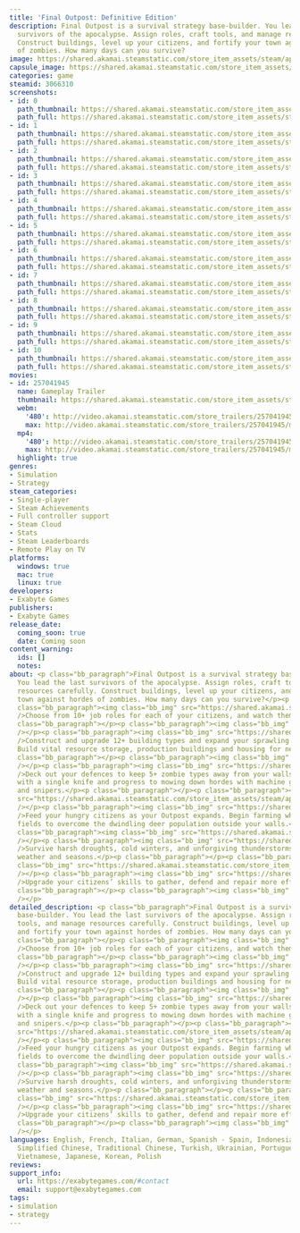 ```yaml
---
title: 'Final Outpost: Definitive Edition'
description: Final Outpost is a survival strategy base-builder. You lead the last
  survivors of the apocalypse. Assign roles, craft tools, and manage resources carefully.
  Construct buildings, level up your citizens, and fortify your town against hordes
  of zombies. How many days can you survive?
image: https://shared.akamai.steamstatic.com/store_item_assets/steam/apps/3066310/header.jpg?t=1732187261
capsule_image: https://shared.akamai.steamstatic.com/store_item_assets/steam/apps/3066310/11bd39c4a51fe90f1d417412b1235a4e0e71cda7/capsule_231x87.jpg?t=1732187261
categories: game
steamid: 3066310
screenshots:
- id: 0
  path_thumbnail: https://shared.akamai.steamstatic.com/store_item_assets/steam/apps/3066310/ss_ca3bfbb225235fefe786072e855c1469de75c4b5.600x338.jpg?t=1732187261
  path_full: https://shared.akamai.steamstatic.com/store_item_assets/steam/apps/3066310/ss_ca3bfbb225235fefe786072e855c1469de75c4b5.1920x1080.jpg?t=1732187261
- id: 1
  path_thumbnail: https://shared.akamai.steamstatic.com/store_item_assets/steam/apps/3066310/ss_63b31748ecd341f158415c1e344b41d3d4b61140.600x338.jpg?t=1732187261
  path_full: https://shared.akamai.steamstatic.com/store_item_assets/steam/apps/3066310/ss_63b31748ecd341f158415c1e344b41d3d4b61140.1920x1080.jpg?t=1732187261
- id: 2
  path_thumbnail: https://shared.akamai.steamstatic.com/store_item_assets/steam/apps/3066310/ss_62595398b492bfaf2b376b512bc5c02ce73b9553.600x338.jpg?t=1732187261
  path_full: https://shared.akamai.steamstatic.com/store_item_assets/steam/apps/3066310/ss_62595398b492bfaf2b376b512bc5c02ce73b9553.1920x1080.jpg?t=1732187261
- id: 3
  path_thumbnail: https://shared.akamai.steamstatic.com/store_item_assets/steam/apps/3066310/ss_bf3fd50b0fb23ad89e0cca0f1965c6f06961deda.600x338.jpg?t=1732187261
  path_full: https://shared.akamai.steamstatic.com/store_item_assets/steam/apps/3066310/ss_bf3fd50b0fb23ad89e0cca0f1965c6f06961deda.1920x1080.jpg?t=1732187261
- id: 4
  path_thumbnail: https://shared.akamai.steamstatic.com/store_item_assets/steam/apps/3066310/ss_1cf6fe391b1aaccaa310948e71edd63be35ec181.600x338.jpg?t=1732187261
  path_full: https://shared.akamai.steamstatic.com/store_item_assets/steam/apps/3066310/ss_1cf6fe391b1aaccaa310948e71edd63be35ec181.1920x1080.jpg?t=1732187261
- id: 5
  path_thumbnail: https://shared.akamai.steamstatic.com/store_item_assets/steam/apps/3066310/ss_664f0e5508c6638a59f069213e6b0b3127499276.600x338.jpg?t=1732187261
  path_full: https://shared.akamai.steamstatic.com/store_item_assets/steam/apps/3066310/ss_664f0e5508c6638a59f069213e6b0b3127499276.1920x1080.jpg?t=1732187261
- id: 6
  path_thumbnail: https://shared.akamai.steamstatic.com/store_item_assets/steam/apps/3066310/ss_1c38cfb11cecf4c94037e81f1d9329dd1153be06.600x338.jpg?t=1732187261
  path_full: https://shared.akamai.steamstatic.com/store_item_assets/steam/apps/3066310/ss_1c38cfb11cecf4c94037e81f1d9329dd1153be06.1920x1080.jpg?t=1732187261
- id: 7
  path_thumbnail: https://shared.akamai.steamstatic.com/store_item_assets/steam/apps/3066310/ss_fe3bffaaf9d65675144f633c3eaf4b28e102759b.600x338.jpg?t=1732187261
  path_full: https://shared.akamai.steamstatic.com/store_item_assets/steam/apps/3066310/ss_fe3bffaaf9d65675144f633c3eaf4b28e102759b.1920x1080.jpg?t=1732187261
- id: 8
  path_thumbnail: https://shared.akamai.steamstatic.com/store_item_assets/steam/apps/3066310/ss_c118fb3ea4dd46911ea1dfc356e9c73bae540cf0.600x338.jpg?t=1732187261
  path_full: https://shared.akamai.steamstatic.com/store_item_assets/steam/apps/3066310/ss_c118fb3ea4dd46911ea1dfc356e9c73bae540cf0.1920x1080.jpg?t=1732187261
- id: 9
  path_thumbnail: https://shared.akamai.steamstatic.com/store_item_assets/steam/apps/3066310/ss_0a83f59ade57f3b0f6bc5537c6f4ff964b5f579a.600x338.jpg?t=1732187261
  path_full: https://shared.akamai.steamstatic.com/store_item_assets/steam/apps/3066310/ss_0a83f59ade57f3b0f6bc5537c6f4ff964b5f579a.1920x1080.jpg?t=1732187261
- id: 10
  path_thumbnail: https://shared.akamai.steamstatic.com/store_item_assets/steam/apps/3066310/ss_98c281e601941eb28d0828406e5159e805aec05c.600x338.jpg?t=1732187261
  path_full: https://shared.akamai.steamstatic.com/store_item_assets/steam/apps/3066310/ss_98c281e601941eb28d0828406e5159e805aec05c.1920x1080.jpg?t=1732187261
movies:
- id: 257041945
  name: Gameplay Trailer
  thumbnail: https://shared.akamai.steamstatic.com/store_item_assets/steam/apps/257041945/movie.293x165.jpg?t=1722715664
  webm:
    '480': http://video.akamai.steamstatic.com/store_trailers/257041945/movie480_vp9.webm?t=1722715664
    max: http://video.akamai.steamstatic.com/store_trailers/257041945/movie_max_vp9.webm?t=1722715664
  mp4:
    '480': http://video.akamai.steamstatic.com/store_trailers/257041945/movie480.mp4?t=1722715664
    max: http://video.akamai.steamstatic.com/store_trailers/257041945/movie_max.mp4?t=1722715664
  highlight: true
genres:
- Simulation
- Strategy
steam_categories:
- Single-player
- Steam Achievements
- Full controller support
- Steam Cloud
- Stats
- Steam Leaderboards
- Remote Play on TV
platforms:
  windows: true
  mac: true
  linux: true
developers:
- Exabyte Games
publishers:
- Exabyte Games
release_date:
  coming_soon: true
  date: Coming soon
content_warning:
  ids: []
  notes:
about: <p class="bb_paragraph">Final Outpost is a survival strategy base-builder.
  You lead the last survivors of the apocalypse. Assign roles, craft tools, and manage
  resources carefully. Construct buildings, level up your citizens, and fortify your
  town against hordes of zombies. How many days can you survive?</p><p class="bb_paragraph"></p><p
  class="bb_paragraph"><img class="bb_img" src="https://shared.akamai.steamstatic.com/store_item_assets/steam/apps/3066310/extras/1_en.png?t=1732187261"
  />Choose from 10+ job roles for each of your citizens, and watch them get to work!</p><p
  class="bb_paragraph"></p><p class="bb_paragraph"><img class="bb_img" src="https://shared.akamai.steamstatic.com/store_item_assets/steam/apps/3066310/extras/gif_1_jobs.gif?t=1732187261"
  /></p><p class="bb_paragraph"><img class="bb_img" src="https://shared.akamai.steamstatic.com/store_item_assets/steam/apps/3066310/extras/2_en.png?t=1732187261"
  />Construct and upgrade 12+ building types and expand your sprawling settlement.
  Build vital resource storage, production buildings and housing for new survivors.</p><p
  class="bb_paragraph"></p><p class="bb_paragraph"><img class="bb_img" src="https://shared.akamai.steamstatic.com/store_item_assets/steam/apps/3066310/extras/gif_2_build.gif?t=1732187261"
  /></p><p class="bb_paragraph"><img class="bb_img" src="https://shared.akamai.steamstatic.com/store_item_assets/steam/apps/3066310/extras/3_en.png?t=1732187261"
  />Deck out your defences to keep 5+ zombie types away from your walls. Start out
  with a single knife and progress to mowing down hordes with machine guns, crossbows
  and snipers.</p><p class="bb_paragraph"></p><p class="bb_paragraph"><img class="bb_img"
  src="https://shared.akamai.steamstatic.com/store_item_assets/steam/apps/3066310/extras/gif_3_kill.gif?t=1732187261"
  /></p><p class="bb_paragraph"><img class="bb_img" src="https://shared.akamai.steamstatic.com/store_item_assets/steam/apps/3066310/extras/4_en.png?t=1732187261"
  />Feed your hungry citizens as your Outpost expands. Begin farming wheat in your
  fields to overcome the dwindling deer population outside your walls.</p><p class="bb_paragraph"></p><p
  class="bb_paragraph"><img class="bb_img" src="https://shared.akamai.steamstatic.com/store_item_assets/steam/apps/3066310/extras/gif_4_farm.gif?t=1732187261"
  /></p><p class="bb_paragraph"><img class="bb_img" src="https://shared.akamai.steamstatic.com/store_item_assets/steam/apps/3066310/extras/5_en.png?t=1732187261"
  />Survive harsh droughts, cold winters, and unforgiving thunderstorms with simulated
  weather and seasons.</p><p class="bb_paragraph"></p><p class="bb_paragraph"><img
  class="bb_img" src="https://shared.akamai.steamstatic.com/store_item_assets/steam/apps/3066310/extras/gif_5_seasons.gif?t=1732187261"
  /></p><p class="bb_paragraph"><img class="bb_img" src="https://shared.akamai.steamstatic.com/store_item_assets/steam/apps/3066310/extras/6_en.png?t=1732187261"
  />Upgrade your citizens’ skills to gather, defend and repair more efficiently.</p><p
  class="bb_paragraph"></p><p class="bb_paragraph"><img class="bb_img" src="https://shared.akamai.steamstatic.com/store_item_assets/steam/apps/3066310/extras/gif_6_skills.gif?t=1732187261"
  /></p>
detailed_description: <p class="bb_paragraph">Final Outpost is a survival strategy
  base-builder. You lead the last survivors of the apocalypse. Assign roles, craft
  tools, and manage resources carefully. Construct buildings, level up your citizens,
  and fortify your town against hordes of zombies. How many days can you survive?</p><p
  class="bb_paragraph"></p><p class="bb_paragraph"><img class="bb_img" src="https://shared.akamai.steamstatic.com/store_item_assets/steam/apps/3066310/extras/1_en.png?t=1732187261"
  />Choose from 10+ job roles for each of your citizens, and watch them get to work!</p><p
  class="bb_paragraph"></p><p class="bb_paragraph"><img class="bb_img" src="https://shared.akamai.steamstatic.com/store_item_assets/steam/apps/3066310/extras/gif_1_jobs.gif?t=1732187261"
  /></p><p class="bb_paragraph"><img class="bb_img" src="https://shared.akamai.steamstatic.com/store_item_assets/steam/apps/3066310/extras/2_en.png?t=1732187261"
  />Construct and upgrade 12+ building types and expand your sprawling settlement.
  Build vital resource storage, production buildings and housing for new survivors.</p><p
  class="bb_paragraph"></p><p class="bb_paragraph"><img class="bb_img" src="https://shared.akamai.steamstatic.com/store_item_assets/steam/apps/3066310/extras/gif_2_build.gif?t=1732187261"
  /></p><p class="bb_paragraph"><img class="bb_img" src="https://shared.akamai.steamstatic.com/store_item_assets/steam/apps/3066310/extras/3_en.png?t=1732187261"
  />Deck out your defences to keep 5+ zombie types away from your walls. Start out
  with a single knife and progress to mowing down hordes with machine guns, crossbows
  and snipers.</p><p class="bb_paragraph"></p><p class="bb_paragraph"><img class="bb_img"
  src="https://shared.akamai.steamstatic.com/store_item_assets/steam/apps/3066310/extras/gif_3_kill.gif?t=1732187261"
  /></p><p class="bb_paragraph"><img class="bb_img" src="https://shared.akamai.steamstatic.com/store_item_assets/steam/apps/3066310/extras/4_en.png?t=1732187261"
  />Feed your hungry citizens as your Outpost expands. Begin farming wheat in your
  fields to overcome the dwindling deer population outside your walls.</p><p class="bb_paragraph"></p><p
  class="bb_paragraph"><img class="bb_img" src="https://shared.akamai.steamstatic.com/store_item_assets/steam/apps/3066310/extras/gif_4_farm.gif?t=1732187261"
  /></p><p class="bb_paragraph"><img class="bb_img" src="https://shared.akamai.steamstatic.com/store_item_assets/steam/apps/3066310/extras/5_en.png?t=1732187261"
  />Survive harsh droughts, cold winters, and unforgiving thunderstorms with simulated
  weather and seasons.</p><p class="bb_paragraph"></p><p class="bb_paragraph"><img
  class="bb_img" src="https://shared.akamai.steamstatic.com/store_item_assets/steam/apps/3066310/extras/gif_5_seasons.gif?t=1732187261"
  /></p><p class="bb_paragraph"><img class="bb_img" src="https://shared.akamai.steamstatic.com/store_item_assets/steam/apps/3066310/extras/6_en.png?t=1732187261"
  />Upgrade your citizens’ skills to gather, defend and repair more efficiently.</p><p
  class="bb_paragraph"></p><p class="bb_paragraph"><img class="bb_img" src="https://shared.akamai.steamstatic.com/store_item_assets/steam/apps/3066310/extras/gif_6_skills.gif?t=1732187261"
  /></p>
languages: English, French, Italian, German, Spanish - Spain, Indonesian, Russian,
  Simplified Chinese, Traditional Chinese, Turkish, Ukrainian, Portuguese - Brazil,
  Vietnamese, Japanese, Korean, Polish
reviews:
support_info:
  url: https://exabytegames.com/#contact
  email: support@exabytegames.com
tags:
- simulation
- strategy
---
```


